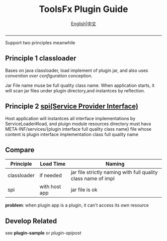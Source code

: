 <p>
    <h1 align="center">ToolsFx Plugin Guide</h1>
<p align="center">
<a href="README-plugin.md">English</a>|<a href="README-plugin-zh.md">中文</a>
</p>
 <img width=0 height=0 src="https://profile-counter.glitch.me/Leon406/count.svg" alt="Leon406:: Visitor's Count" />
</p>


------

Support two principles meanwhile

## Principle 1 classloader

Bases on java classloader, load implement of plugin jar, and also uses *convention over configuration* conception.

Jar File name muse be full quality  class name. When application starts, it will scan jar files under plugin directory,and instantces by reflection.

## Principle 2 [spi(Service Provider Interface)](https://en.wikipedia.org/wiki/Service_provider_interface)

Host application will instantces all interface implementations by  ServiceLoader#load, and pluign module resources directory must hava META-INF/services/{plugin interface full quality class name} file whose content is plugin interface implementation class full quality name

## Compare

| Principle   | Load Time     | Naming                                                       |
| ----------- | ------------- | ------------------------------------------------------------ |
| classloader | if needed     | jar file  strictly naming with full quality class name of impl |
| spi         | with host app | jar file is ok                                               |



**problem**:   when plugin app is a plugin, it can't access its own resource 

## Develop Related

see **plugin-sample**  or  *plugin-apipost*

